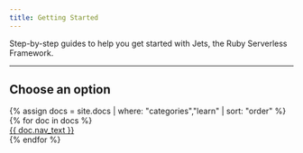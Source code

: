 ```yaml
---
title: Getting Started
---
```


Step-by-step guides to help you get started with Jets, the Ruby Serverless Framework.

___

## Choose an option

<div class="getting-started-options">
  <div class="row">
{% assign docs = site.docs | where: "categories","learn" | sort: "order"  %}
{% for doc in docs %}
    <div class="col"><a href="{{ doc.url }}">{{ doc.nav_text }} </a></div>
{% endfor %}
  </div>
</div>
